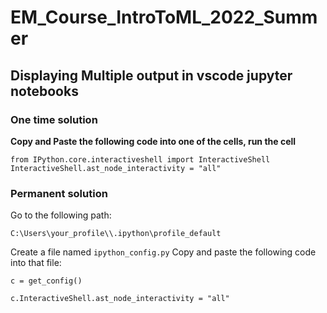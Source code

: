 # EM_Course_IntroToML_2022_Summer

## Displaying Multiple output in vscode jupyter notebooks
### One time solution
__Copy and Paste the following code into one of the cells, run the cell__
```
from IPython.core.interactiveshell import InteractiveShell
InteractiveShell.ast_node_interactivity = "all"
```

### Permanent solution
Go to the following path:
```
C:\Users\your_profile\\.ipython\profile_default
```
Create a file named ```ipython_config.py```
Copy and paste the following code into that file:
```
c = get_config()

c.InteractiveShell.ast_node_interactivity = "all"
```
